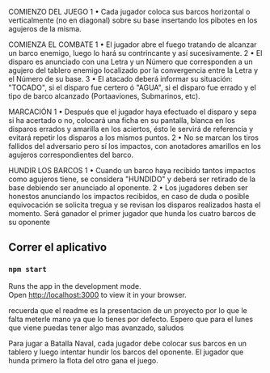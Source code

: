 COMIENZO DEL JUEGO
1 • Cada jugador coloca sus barcos horizontal o verticalmente (no en diagonal) sobre su
base insertando los pibotes en los agujeros de la misma.

COMIENZA EL COMBATE
1 • El jugador abre el fuego tratando de alcanzar un barco enemigo, luego lo hará su contrincante y así sucesivamente.
2 • El disparo es anunciado con una Letra y un Número que corresponden a un agujero del
tablero enemigo localizado por la convergencia entre la Letra y el Número de su base.
3 • El atacado deberá informar su situación: "TOCADO", si el disparo fue certero ó
"AGUA", si el disparo fue errado y el tipo de barco alcanzado (Portaaviones, Submarinos,
etc).

MARCACIÓN
1 • Después que el jugador haya efectuado el disparo y sepa si ha acertado o no, colocará
una ficha en su pantalla, blanca en los disparos errados y amarilla en los aciertos, ésto le
servirá de referencia y evitará repetir los disparos a los mismos puntos.
2 • No se marcan los tiros fallidos del adversario pero sí los impactos, con anotadores
amarillos en los agujeros correspondientes del barco.

HUNDIR LOS BARCOS
1 • Cuando un barco haya recibido tantos impactos como agujeros tiene, se considera
"HUNDIDO" y deberá ser retirado de la base debiendo ser anunciado al oponente.
2 • Los jugadores deben ser honestos anunciando los impactos recibidos,
en caso de duda o posible equivocación se solicita tregua y se revisan
los disparos realizados hasta el momento.
Será ganador el primer jugador que hunda los cuatro barcos de su oponente

## Correr el aplicativo
### `npm start`

Runs the app in the development mode.\
Open [http://localhost:3000](http://localhost:3000) to view it in your browser.

recuerda que el readme es la presentacion de un proyecto por lo que le falta meterle mano ya que lo tienes por defecto. Espero que para el lunes que viene puedas tener algo mas avanzado, saludos

Para jugar a Batalla Naval, cada jugador debe colocar sus barcos en un tablero y luego intentar hundir los barcos del oponente. El jugador que hunda primero la flota del otro gana el juego. 
